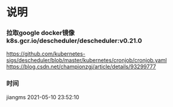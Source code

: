 # 说明
###  拉取google docker镜像 k8s.gcr.io/descheduler/descheduler:v0.21.0

https://github.com/kubernetes-sigs/descheduler/blob/master/kubernetes/cronjob/cronjob.yaml
https://blog.csdn.net/championzgj/article/details/93299777

### 时间
jiangms
2021-05-10 23:52:10

